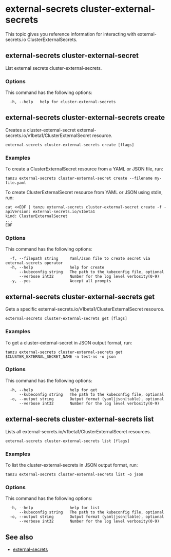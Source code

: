 # external-secrets cluster-external-secrets

This topic gives you reference information for interacting with external-secrets.io ClusterExternalSecrets.

## <a id="cluster-external-secret"></a> external-secrets cluster-external-secret

List external secrets cluster-external-secrets.

### <a id="ces-options"></a> Options

This command has the following options:

```console
  -h, --help   help for cluster-external-secrets
```

## <a id="ces-create"></a> external-secrets cluster-external-secrets create

Creates a cluster-external-secret external-secrets.io/v1beta1/ClusterExternalSecret resource.

```console
external-secrets cluster-external-secrets create [flags]
```

### <a id="ces-create-examples"></a> Examples

To create a ClusterExternalSecret resource from a YAML or JSON file, run:

```console
tanzu external-secrets cluster-external-secret create --filename my-file.yaml
```

To create ClusterExternalSecret resource from YAML or JSON using stdin, run:

```console
cat <<EOF | tanzu external-secrets cluster-external-secret create -f -
apiVersion: external-secrets.io/v1beta1
kind: ClusterExternalSecret
...
EOF
```

### <a id="ces-create-options"></a> Options

This command has the following options:

```console
  -f, --filepath string     Yaml/Json file to create secret via external-secrets operator
  -h, --help                help for create
      --kubeconfig string   The path to the kubeconfig file, optional
      --verbose int32       Number for the log level verbosity(0-9)
  -y, --yes                 Accept all prompts
```

## <a id="ces-get"></a> external-secrets cluster-external-secrets get

Gets a specific external-secrets.io/v1beta1/ClusterExternalSecret resource.

```console
external-secrets cluster-external-secrets get [flags]
```

### <a id="ces-get-examples"></a> Examples

To get a cluster-external-secret in JSON output format, run:

```console
tanzu external-secrets cluster-external-secrets get $CLUSTER_EXTERNAL_SECRET_NAME -n test-ns -o json
```

### <a id="ces-get-options"></a> Options

This command has the following options:

```console
  -h, --help                help for get
      --kubeconfig string   The path to the kubeconfig file, optional
  -o, --output string       Output format (yaml|json|table), optional
      --verbose int32       Number for the log level verbosity(0-9)
```

## <a id="ces-list"></a> external-secrets cluster-external-secrets list

Lists all external-secrets.io/v1beta1/ClusterExternalSecret resources.

```console
external-secrets cluster-external-secrets list [flags]
```

### <a id="ces-list-examples"></a> Examples

To list the cluster-external-secrets in JSON output format, run:

```console
tanzu external-secrets cluster-external-secrets list -o json
```

### <a id="ces-list-options"></a> Options

This command has the following options:

```console
  -h, --help                help for list
      --kubeconfig string   The path to the kubeconfig file, optional
  -o, --output string       Output format (yaml|json|table), optional
      --verbose int32       Number for the log level verbosity(0-9)
```

## <a id="see-also"></a> See also

- [external-secrets](external-secrets.md)
